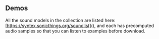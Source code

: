 
## Demos

All the sound models in the collection are listed here: [https://syntex.sonicthings.org/soundlist](), and each has precomputed audio samples so that you can listen to examples before download.
